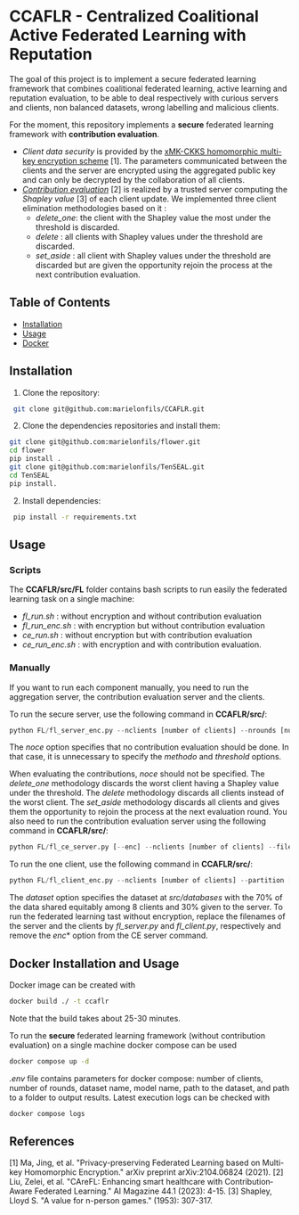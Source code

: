 # CCAFLR - Centralized Coalitional Active Federated Learning with Reputation

The goal of this project is to implement a secure federated learning framework that combines coalitional federated learning, active learning and reputation evaluation, to be able to deal respectively with curious servers and clients, non balanced datasets, wrong labelling and malicious clients.

For the moment, this repository implements a **secure** federated learning framework with **contribution evaluation**.
- *Client data security* is provided by the [xMK-CKKS homomorphic multi-key encryption scheme](https://arxiv.org/abs/2104.06824) \[1\]. The parameters communicated between the clients and the server are encrypted using the aggregated public key and can only be decrypted by the collaboration of all clients.
- *[Contribution evaluation](https://onlinelibrary.wiley.com/doi/full/10.1002/aaai.12082)* \[2\] is realized by a trusted server computing the *Shapley value* \[3\] of each client update. We implemented three client elimination methodologies based on it :
  - *delete_one*: the client with the Shapley value the most under the threshold is discarded.
  - *delete* : all clients with Shapley values under the threshold are discarded.
  - *set_aside* : all client with Shapley values under the threshold are discarded but are given the opportunity rejoin the process at the next contribution evaluation.


## Table of Contents
- [Installation](#installation)
- [Usage](#usage)
- [Docker](#docker)


## Installation
1. Clone the repository:
```bash
 git clone git@github.com:marielonfils/CCAFLR.git
```
2. Clone the dependencies repositories and install them:
```bash
git clone git@github.com:marielonfils/flower.git
cd flower
pip install .
git clone git@github.com:marielonfils/TenSEAL.git
cd TenSEAL
pip install.
```

2. Install dependencies:
```bash
 pip install -r requirements.txt
 ```

## Usage
### Scripts
The **CCAFLR/src/FL** folder contains bash scripts to run easily the federated learning task on a single machine:
 - *fl_run.sh* : without encryption and without contribution evaluation
 - *fl_run_enc.sh* : with encryption but without contribution evaluation
 - *ce_run.sh* : without encryption but with contribution evaluation
 - *ce_run_enc.sh* : with encryption and with contribution evaluation.
### Manually
If you want to run each component manually, you need to run the aggregation server, the contribution evaluation server and the clients. 

To run the secure server, use the following command in **CCAFLR/src/**:
```python
python FL/fl_server_enc.py --nclients [number of clients] --nrounds [number of rounds] --filepath [folder path to store results] --dataset [split_scdg1] [--noce] --methodo [delete_one/delete/set_aside] --threshold [threshold value]
```
The *noce* option specifies that no contribution evaluation should be done. In that case, it is unnecessary to specify the *methodo* and *threshold* options.

When evaluating the contributions, *noce* should not be specified. The *delete_one* methodology discards the worst client having a Shapley value under the threshold. The *delete* methodology discards all clients instead of the worst client. The *set_aside* methodology discards all clients and gives them the opportunity to rejoin the process at the next evaluation round. You also need to run the contribution evaluation server using the following command in **CCAFLR/src/**:
```python
python FL/fl_ce_server.py [--enc] --nclients [number of clients] --filepath [folder path to store results] --dataset [split_scdg1]
```

To run the one client, use the following command in **CCAFLR/src/**:
```python
python FL/fl_client_enc.py --nclients [number of clients] --partition [id of the client (0 to number of clients -1)] --filepath [folder path to store results] --dataset [split_scdg1]
```

The *dataset* option specifies the dataset at *src/databases* with the 70% of the data shared equitably among 8 clients and 30% given to the server.
To run the federated learning tast without encryption, replace the filenames of the server and the clients by *fl_server.py* and *fl_client.py*, respectively and remove the *enc** option from the CE server command.

## Docker Installation and Usage
Docker image can be created with
```bash
docker build ./ -t ccaflr
```
Note that the build takes about 25-30 minutes.

To run the **secure** federated learning framework (without contribution evaluation) on a single machine docker compose can be used
```bash
docker compose up -d
```

*.env* file contains parameters for docker compose: number of clients, number of rounds, dataset name, model name, path to the dataset, and path to a folder to output results.
Latest execution logs can be checked with
```bash
docker compose logs
```


## References
\[1\] Ma, Jing, et al. "Privacy-preserving Federated Learning based on Multi-key Homomorphic Encryption." arXiv preprint arXiv:2104.06824 (2021).
\[2\] Liu, Zelei, et al. "CAreFL: Enhancing smart healthcare with Contribution‐Aware Federated Learning." AI Magazine 44.1 (2023): 4-15.
\[3\] Shapley, Lloyd S. "A value for n-person games." (1953): 307-317.
